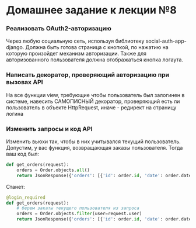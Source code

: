 # Домашнее задание к лекции №8

### Реализовать OAuth2-авторизацию
Через любую социальную сеть, используя библиотеку social-auth-app-django. Должна быть готова страница с кнопкой, по нажатию на которую произойдет механизм авторизации. Также для авторизованного пользователя должна отображаться кнопка логаута.

### Написать декоратор, проверяющий авторизацию при вызовах API
На все функции view, требующие чтобы пользователь был залогинен в системе, навесить САМОПИСНЫЙ декоратор, проверяющий есть ли пользователь в объекте HttpRequest, иначе - редирект на страницу логина

### Изменить запросы и код API

Изменить вьюхи так, чтобы в них учитывался текущий пользователь.
Допустим, у вас функция, возвращающая заказы пользователя. Тогда ваш код был:

```python
def get_orders(request):
	orders = Order.objects.all()
	return JsonResponse({'orders': [{'id': order.id, 'date': order.date} for order in orders]})
```

Станет:

```python
@login_required
def get_orders(request):
	# берем закаты текущего пользователя из запроса
	orders = Order.objects.filter(user=request.user)
	return JsonResponse({'orders': [{'id': order.id, 'date': order.date} for order in orders]})
```